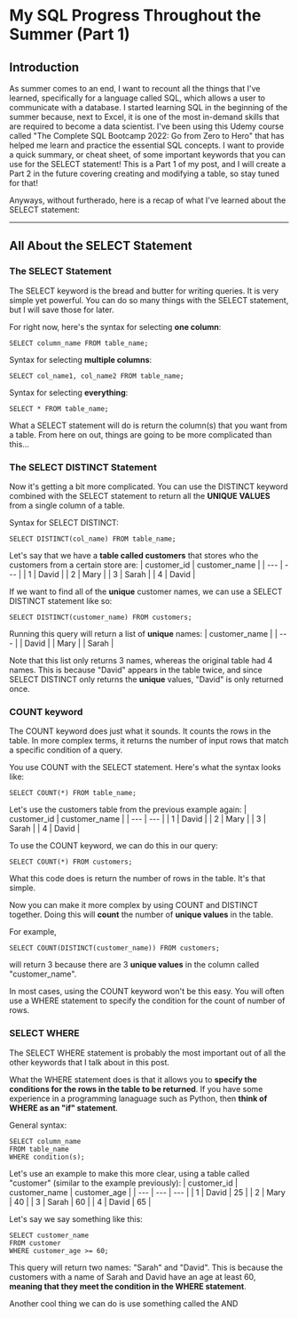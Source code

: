 # My SQL Progress Throughout the Summer (Part 1) 

## Introduction
As summer comes to an end, I want to recount all the things that I've learned, specifically for a language called SQL, which allows a user to communicate with a database. I started learning SQL in the beginning of the summer because, next to Excel, it is one of the most in-demand skills that are required to become a data scientist. I've been using this Udemy course called "The Complete SQL Bootcamp 2022: Go from Zero to Hero" that has helped me learn and practice the essential SQL concepts. I want to provide a quick summary, or cheat sheet, of some important keywords that you can use for the SELECT statement! This is a Part 1 of my post, and I will create a Part 2 in the future covering creating and modifying a table, so stay tuned for that!

Anyways, without furtherado, here is a recap of what I've learned about the SELECT statement:

---

## All About the SELECT Statement

### The SELECT Statement
The SELECT keyword is the bread and butter for writing queries. It is very simple yet powerful. You can do so many things with the SELECT statement, but I will save those for later. 

For right now, here's the syntax for selecting __one column__:
```tsql
SELECT column_name FROM table_name;
```

Syntax for selecting __multiple columns__:
```tsql
SELECT col_name1, col_name2 FROM table_name;
```

Syntax for selecting __everything__:
```tsql
SELECT * FROM table_name;
```

What a SELECT statement will do is return the column(s) that you want from a table. From here on out, things are going to be more complicated than this...

### The SELECT DISTINCT Statement
Now it's getting a bit more complicated. You can use the DISTINCT keyword combined with the SELECT statement to return all the __UNIQUE VALUES__ from a single column of a table. 

Syntax for SELECT DISTINCT:
```tsql
SELECT DISTINCT(col_name) FROM table_name;
```

Let's say that we have a __table called customers__ that stores who the customers from a certain store are:
| customer_id | customer_name |
| --- | --- |
| 1 | David |
| 2 | Mary |
| 3 | Sarah |
| 4 | David | 

If we want to find all of the __unique__ customer names, we can use a SELECT DISTINCT statement like so:
```tsql
SELECT DISTINCT(customer_name) FROM customers;
```

Running this query will return a list of __unique__ names:
| customer_name |
| --- |
| David |
| Mary |
| Sarah |

Note that this list only returns 3 names, whereas the original table had 4 names. This is because "David" appears in the table twice, and since SELECT DISTINCT only returns the __unique__ values, "David" is only returned once. 

### COUNT keyword
The COUNT keyword does just what it sounds. It counts the rows in the table. In more complex terms, it returns the number of input rows that match a specific condition of a query.

You use COUNT with the SELECT statement. Here's what the syntax looks like:
```tsql
SELECT COUNT(*) FROM table_name;
```

Let's use the customers table from the previous example again:
| customer_id | customer_name |
| --- | --- |
| 1 | David |
| 2 | Mary |
| 3 | Sarah |
| 4 | David | 

To use the COUNT keyword, we can do this in our query:
```tsql
SELECT COUNT(*) FROM customers;
```
What this code does is return the number of rows in the table. It's that simple. 

Now you can make it more complex by using COUNT and DISTINCT together. Doing this will __count__ the number of __unique values__ in the table.

For example,
```tsql
SELECT COUNT(DISTINCT(customer_name)) FROM customers;
```
will return 3 because there are 3 __unique values__ in the column called "customer_name".

In most cases, using the COUNT keyword won't be this easy. You will often use a WHERE statement to specify the condition for the count of number of rows. 

### SELECT WHERE
The SELECT WHERE statement is probably the most important out of all the other keywords that I talk about in this post. 

What the WHERE statement does is that it allows you to **specify the conditions for the rows in the table to be returned**. If you have some experience in a programming lanaguage such as Python, then **think of WHERE as an "if" statement**. 

General syntax:
```tsql 
SELECT column_name
FROM table_name
WHERE condition(s);
```

Let's use an example to make this more clear, using a table called "customer" (similar to the example previously):
| customer_id | customer_name | customer_age |
| --- | --- | --- |
| 1 | David | 25 |
| 2 | Mary | 40 |
| 3 | Sarah | 60 |
| 4 | David | 65 |

Let's say we say something like this:
```tsql
SELECT customer_name
FROM customer
WHERE customer_age >= 60;
```

This query will return two names: "Sarah" and "David". This is because the customers with a name of Sarah and David have an age at least 60, **meaning that they meet the condition in the WHERE statement**. 

Another cool thing we can do is use something called the AND 
